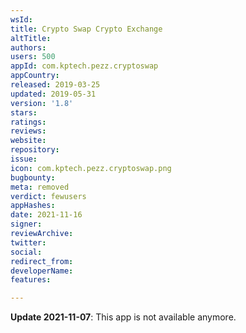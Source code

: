 ```yaml
---
wsId: 
title: Crypto Swap Crypto Exchange
altTitle: 
authors: 
users: 500
appId: com.kptech.pezz.cryptoswap
appCountry: 
released: 2019-03-25
updated: 2019-05-31
version: '1.8'
stars: 
ratings: 
reviews: 
website: 
repository: 
issue: 
icon: com.kptech.pezz.cryptoswap.png
bugbounty: 
meta: removed
verdict: fewusers
appHashes: 
date: 2021-11-16
signer: 
reviewArchive: 
twitter: 
social: 
redirect_from: 
developerName: 
features: 

---
```


**Update 2021-11-07**: This app is not available anymore.

